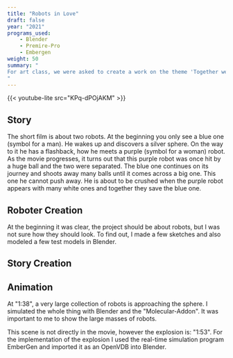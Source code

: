 ```yaml
---
title: "Robots in Love"
draft: false
year: "2021"
programs_used: 
    - Blender
    - Premire-Pro
    - Embergen
weight: 50
summary: "
For art class, we were asked to create a work on the theme 'Together we are strong'. The medium wasn't specified. Because of my experience with Blender, I thought about creating a 3D animated short film.
"
---
```


{{< youtube-lite src="KPq-dPOjAKM" >}}

## Story

The short film is about two robots. At the beginning you only see a blue one (symbol for a man). He wakes up and discovers a silver sphere. On the way to it he has a flashback, how he meets a purple (symbol for a woman) robot. As the movie progresses, it turns out that this purple robot was once hit by a huge ball and the two were separated. The blue one continues on its journey and shoots away many balls until it comes across a big one. This one he cannot push away. He is about to be crushed when the purple robot appears with many white ones and together they save the blue one.

## Roboter Creation

At the beginning it was clear, the project should be about robots, but I was not sure how they should look. To find out, I made a few sketches and also modeled a few test models in Blender.

## Story Creation

## Animation

At "1:38", a very large collection of robots is approaching the sphere. I simulated the whole thing with Blender and the "Molecular-Addon". It was important to me to show the large masses of robots.

This scene is not directly in the movie, however the explosion is: "1:53". For the implementation of the explosion I used the real-time simulation program EmberGen and imported it as an OpenVDB into Blender.